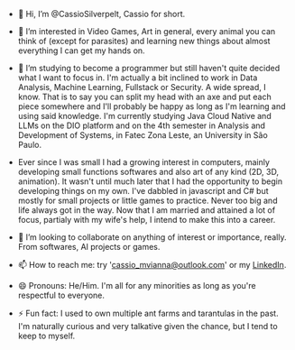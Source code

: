 - 👋 Hi, I’m @CassioSilverpelt, Cassio for short.

- 👀 I’m interested in Video Games, Art in general, every animal you can think of (except for parasites) and learning new things about almost everything I can get my hands on.

- 🌱 I’m studying to become a programmer but still haven't quite decided what I want to focus in. I'm actually a bit inclined to work in Data Analysis, Machine Learning, Fullstack or Security. A wide spread, I know. That is to say you can split my head with an axe and put each piece somewhere and I'll probably be happy as long as I'm learning and using said knowledge. I'm currently studying Java Cloud Native and LLMs on the DIO platform and on the 4th semester in Analysis and Development of Systems, in Fatec Zona Leste, an University in São Paulo.

- Ever since I was small I had a growing interest in computers, mainly developing small functions softwares and also art of any kind (2D, 3D, animation). It wasn't until much later that I had the opportunity to begin developing things on my own. I've dabbled in javascript and C# but mostly for small projects or little games to practice. Never too big and life always got in the way. Now that I am married and attained a lot of focus, partialy with my wife's help, I intend to make this into a career. 

- 💞️ I’m looking to collaborate on anything of interest or importance, really. From softwares, AI projects or games.

- 📫 How to reach me: try 'cassio_mvianna@outlook.com' or my [LinkedIn](https://www.linkedin.com/in/cassio-maciel-vianna-7b301b2ba/).

- 😄 Pronouns: He/Him. I'm all for any minorities as long as you're respectful to everyone.

- ⚡ Fun fact: I used to own multiple ant farms and tarantulas in the past. I'm naturally curious and very talkative given the chance, but I tend to keep to myself.

<!---
CassioSilverpelt/CassioSilverpelt is a ✨ special ✨ repository because its `README.md` (this file) appears on your GitHub profile.
You can click the Preview link to take a look at your changes.
--->
